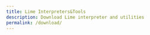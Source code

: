 ```yaml
---
title: Lime Interpreters&Tools
description: Download Lime interpreter and utilities
permalink: /download/
---
```

